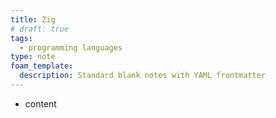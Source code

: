 ```yaml
---
title: Zig
# draft: true
tags:
  - programming languages
type: note
foam_template:
  description: Standard blank notes with YAML frontmatter
---
```


* content
